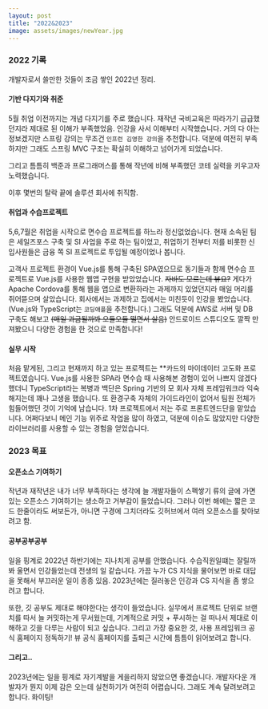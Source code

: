 ```yaml
---
layout: post
title: "2022&2023"
image: assets/images/newYear.jpg
---
```


### 2022 기록

개발자로서 쓸만한 것들이 조금 쌓인 2022년 정리.

#### 기반 다지기와 취준

5월 취업 이전까지는 개념 다지기를 주로 했습니다. 재작년 국비교육은 따라가기 급급했던지라 제대로 된 이해가 부족했었음. 인강을 사서 이해부터 시작했습니다. 거의 다 아는 정보겠지만 스프링 강의는 무조건 `인프런 김영한 강의`을 추천합니다. 덕분에 여전히 부족하지만 그래도 스프링 MVC 구조는 확실히 이해하고 넘어가게 되었습니다.

그리고 틈틈히 백준과 프로그래머스를 통해 작년에 비해 부족했던 코테 실력을 키우고자 노력했습니다.

이후 몇번의 탈락 끝에 솔루션 회사에 취직함.

#### 취업과 수습프로젝트

5,6,7월은 취업을 시작으로 면수습 프로젝트를 하느라 정신없었습니다. 현재 소속된 팀은 세일즈포스 구축 및 SI 사업을 주로 하는 팀이었고, 취업하기 전부터 저를 비롯한 신입사원들은 금융 쪽 SI 프로젝트로 투입될 예정이었나 봅니다.

고객사 프로젝트 환경이 Vue.js를 통해 구축된 SPA였으므로 동기들과 함께 면수습 프로젝트로 Vue.js를 사용한 웹앱 구현을 받았었습니다. ~~자바도 모르는데 뷰요?~~ 게다가 Apache Cordova를 통해 웹을 앱으로 변환하라는 과제까지 있었던지라 매일 머리를 쥐어뜯으며 살았습니다. 회사에서는 과제하고 집에서는 미친듯이 인강을 봤었습니다. (Vue.js와 TypeScript는 `코딩애플`을 추천합니다.) 그래도 덕분에 AWS로 서버 및 DB 구축도 해보고 ~~(매일 과금될까봐 오들오들 떨면서 살음)~~ 안드로이드 스튜디오도 깔짝 만져봤으니 다양한 경험을 한 것으로 만족합니다!

#### 실무 시작

처음 맡게된, 그리고 현재까지 하고 있는 프로젝트는 \*\*카드의 마이데이터 고도화 프로젝트였습니다. Vue.js를 사용한 SPA라 면수습 때 사용해본 경험이 있어 나쁘지 않겠다 했더니 TypeScript라는 복병과 백단은 Spring 기반의 모 회사 자체 프레임워크라 익숙해지는데 꽤나 고생을 했습니다. 또 환경구축 자체의 가이드라인이 없어서 팀원 전체가 힘들어했던 것이 기억에 남습니다. 1차 프로젝트에서 저는 주로 프론트엔드단을 맡았습니다. 어쩌다보니 메인 기능 위주로 작업을 많이 하였고, 덕분에 이슈도 많았지만 다양한 라이브러리를 사용할 수 있는 경험을 얻었습니다.

### 2023 목표

#### 오픈소스 기여하기

작년과 재작년은 내가 너무 부족하다는 생각에 늘 개발자들이 스펙쌓기 류의 글에 가면 있는 오픈소스 기여하기는 생소하고 거부감이 들었습니다. 그러나 이번 해에는 짧은 코드 한줄이라도 써보든가, 아니면 구경에 그치더라도 깃허브에서 여러 오픈소스를 찾아보려고 함.

#### 공부공부공부

일을 핑계로 2022년 하반기에는 지나치게 공부를 안했습니다. 수습직원일떄는 잘릴까봐 울면서 인강들었는데 전생의 일 같습니다. 가끔 누가 CS 지식을 물어보면 바로 대답을 못해서 부끄러운 일이 종종 있음. 2023년에는 질러놓은 인강과 CS 지식을 좀 쌓으려고 합니다.

또한, 깃 공부도 제대로 해야한다는 생각이 들었습니다. 실무에서 프로젝트 단위로 브랜치를 따서 늘 커밋하는게 무서웠는데, 기계적으로 커밋 + 푸시하는 걸 떠나서 제대로 이해하고 깃을 다루는 사람이 되고 싶습니다.
그리고 가장 중요한 것, 사용 프레임워크 공식 홈페이지 정독하기! 뷰 공식 홈페이지를 출퇴근 시간에 틈틈이 읽어보려고 합니다.

#### 그리고..

2023년에는 일을 핑계로 자기계발을 게을리하지 않았으면 좋겠습니다. 개발자다운 개발자가 뭔지 이제 감은 오는데 실천하기가 여전히 어렵습니다. 그래도 계속 달려보려고 합니다. 화이팅!
